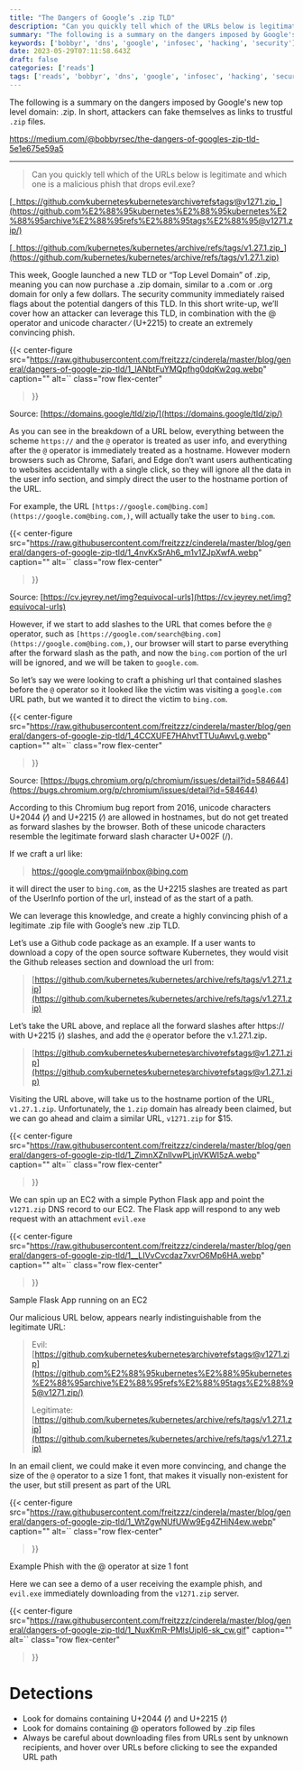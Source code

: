 ```yaml
---
title: "The Dangers of Google’s .zip TLD"
description: "Can you quickly tell which of the URLs below is legitimate and which one is a malicious phish that drops evil.exe? This week, Google launched a new TLD or “Top Level Domain” of .zip, meaning you can…"
summary: "The following is a summary on the dangers imposed by Google's new top level domain: .zip. In short, attackers can fake themselves as links to trustful `.zip` files."
keywords: ['bobbyr', 'dns', 'google', 'infosec', 'hacking', 'security']
date: 2023-05-29T07:11:58.643Z
draft: false
categories: ['reads']
tags: ['reads', 'bobbyr', 'dns', 'google', 'infosec', 'hacking', 'security']
---
```


The following is a summary on the dangers imposed by Google's new top level domain: .zip. In short, attackers can fake themselves as links to trustful `.zip` files.

https://medium.com/@bobbyrsec/the-dangers-of-googles-zip-tld-5e1e675e59a5

---

 > Can you quickly tell which of the URLs below is legitimate and which one is a malicious phish that drops evil.exe?

[_https://github.com∕kubernetes∕kubernetes∕archive∕refs∕tags∕@v1271.zip_](https://github.com%E2%88%95kubernetes%E2%88%95kubernetes%E2%88%95archive%E2%88%95refs%E2%88%95tags%E2%88%95@v1271.zip/)

[_https://github.com/kubernetes/kubernetes/archive/refs/tags/v1.27.1.zip_](https://github.com/kubernetes/kubernetes/archive/refs/tags/v1.27.1.zip)

This week, Google launched a new TLD or “Top Level Domain” of .zip, meaning you can now purchase a .zip domain, similar to a .com or .org domain for only a few dollars. The security community immediately raised flags about the potential dangers of this TLD. In this short write-up, we’ll cover how an attacker can leverage this TLD, in combination with the @ operator and unicode character ∕ (U+2215) to create an extremely convincing phish.

{{< center-figure
    src="https://raw.githubusercontent.com/freitzzz/cinderela/master/blog/general/dangers-of-google-zip-tld/1_lANbtFuYMQpfhg0dqKw2qg.webp"
    caption=""
    alt=``
    class="row flex-center"
>}}

Source: [https://domains.google/tld/zip/](https://domains.google/tld/zip/)
>
As you can see in the breakdown of a URL below, everything between the scheme `https://` and the `@` operator is treated as user info, and everything after the `@` operator is immediately treated as a hostname. However modern browsers such as Chrome, Safari, and Edge don’t want users authenticating to websites accidentally with a single click, so they will ignore all the data in the user info section, and simply direct the user to the hostname portion of the URL.

For example, the URL `[https://google.com@bing.com](https://google.com@bing.com,)`[,](https://google.com@bing.com,) will actually take the user to `bing.com`.
>
{{< center-figure
    src="https://raw.githubusercontent.com/freitzzz/cinderela/master/blog/general/dangers-of-google-zip-tld/1_4nvKxSrAh6_m1v1ZJpXwfA.webp"
    caption=""
    alt=``
    class="row flex-center"
>}}
 
Source: [https://cv.jeyrey.net/img?equivocal-urls](https://cv.jeyrey.net/img?equivocal-urls)

However, if we start to add slashes to the URL that comes before the `@` operator, such as `[https://google.com/search@bing.com](https://google.com@bing.com,)`, our browser will start to parse everything after the forward slash as the path, and now the `bing.com` portion of the url will be ignored, and we will be taken to `google.com`.

So let’s say we were looking to craft a phishing url that contained slashes before the `@` operator so it looked like the victim was visiting a `google.com` URL path, but we wanted it to direct the victim to `bing.com`.
>
{{< center-figure
    src="https://raw.githubusercontent.com/freitzzz/cinderela/master/blog/general/dangers-of-google-zip-tld/1_4CCXUFE7HAhvtTTUuAwvLg.webp"
    caption=""
    alt=``
    class="row flex-center"
>}}

Source: [https://bugs.chromium.org/p/chromium/issues/detail?id=584644](https://bugs.chromium.org/p/chromium/issues/detail?id=584644)

According to this Chromium bug report from 2016, unicode characters U+2044 (⁄) and U+2215 (∕) are allowed in hostnames, but do not get treated as forward slashes by the browser. Both of these unicode characters resemble the legitimate forward slash character U+002F (/).

If we craft a url like:

> https://google.com∕gmail∕inbox@bing.com

it will direct the user to `bing.com`, as the U+2215 slashes are treated as part of the UserInfo portion of the url, instead of as the start of a path.

We can leverage this knowledge, and create a highly convincing phish of a legitimate .zip file with Google’s new .zip TLD.

Let’s use a Github code package as an example. If a user wants to download a copy of the open source software Kubernetes, they would visit the Github releases section and download the url from:

> [https://github.com/kubernetes/kubernetes/archive/refs/tags/v1.27.1.zip](https://github.com/kubernetes/kubernetes/archive/refs/tags/v1.27.1.zip)

Let’s take the URL above, and replace all the forward slashes after https:// with U+2215 (∕) slashes, and add the `@` operator before the v.1.27.1.zip.

> [https://github.com∕kubernetes∕kubernetes∕archive∕refs∕tags∕@v1.27.1.zip](https://github.com∕kubernetes∕kubernetes∕archive∕refs∕tags∕@v1.27.1.zip)

Visiting the URL above, will take us to the hostname portion of the URL, `v1.27.1.zip`. Unfortunately, the `1.zip` domain has already been claimed, but we can go ahead and claim a similar URL, `v1271.zip` for $15.
>
{{< center-figure
    src="https://raw.githubusercontent.com/freitzzz/cinderela/master/blog/general/dangers-of-google-zip-tld/1_ZimnXZnIlvwPLjnVKWI5zA.webp"
    caption=""
    alt=``
    class="row flex-center"
>}}

We can spin up an EC2 with a simple Python Flask app and point the `v1271.zip` DNS record to our EC2. The Flask app will respond to any web request with an attachment `evil.exe`

{{< center-figure
    src="https://raw.githubusercontent.com/freitzzz/cinderela/master/blog/general/dangers-of-google-zip-tld/1__LIVvCvcdaz7xvrO6Mp6HA.webp"
    caption=""
    alt=``
    class="row flex-center"
>}}

Sample Flask App running on an EC2

Our malicious URL below, appears nearly indistinguishable from the legitimate URL:

> Evil:  
> [https://github.com∕kubernetes∕kubernetes∕archive∕refs∕tags∕@v1271.zip](https://github.com%E2%88%95kubernetes%E2%88%95kubernetes%E2%88%95archive%E2%88%95refs%E2%88%95tags%E2%88%95@v1271.zip/)
> 
> Legitimate: [https://github.com/kubernetes/kubernetes/archive/refs/tags/v1.27.1.zip](https://github.com/kubernetes/kubernetes/archive/refs/tags/v1.27.1.zip)

In an email client, we could make it even more convincing, and change the size of the `@` operator to a size 1 font, that makes it visually non-existent for the user, but still present as part of the URL
>
{{< center-figure
    src="https://raw.githubusercontent.com/freitzzz/cinderela/master/blog/general/dangers-of-google-zip-tld/1_WtZgwNUfUWw9Eg4ZHiN4ew.webp"
    caption=""
    alt=``
    class="row flex-center"
>}}

Example Phish with the @ operator at size 1 font

Here we can see a demo of a user receiving the example phish, and `evil.exe` immediately downloading from the `v1271.zip` server.

{{< center-figure
    src="https://raw.githubusercontent.com/freitzzz/cinderela/master/blog/general/dangers-of-google-zip-tld/1_NuxKmR-PMlsUjpl6-sk_cw.gif"
    caption=""
    alt=``
    class="row flex-center"
>}}
>
Detections
==========

*   Look for domains containing U+2044 (⁄) and U+2215 (∕)
*   Look for domains containing @ operators followed by .zip files
*   Always be careful about downloading files from URLs sent by unknown recipients, and hover over URLs before clicking to see the expanded URL path